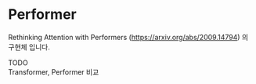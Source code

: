 # Performer
Rethinking Attention with Performers (https://arxiv.org/abs/2009.14794) 의 구현체 입니다.

TODO\
Transformer, Performer 비교
